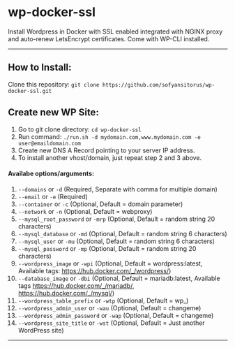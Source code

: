 # wp-docker-ssl
Install Wordpress in Docker with SSL enabled integrated with NGINX proxy and auto-renew LetsEncrypt certificates. Come with WP-CLI installed.

----------
## How to Install:
 Clone this repository: `git clone https://github.com/sofyansitorus/wp-docker-ssl.git`
 
## Create new WP Site:
 1. Go to git clone directory: `cd wp-docker-ssl`
 2. Run command:
`./run.sh -d mydomain.com,www.mydomain.com -e user@emaildomain.com`
 3. Create new DNS A Record pointing to your server IP address.
 4. To install another vhost/domain, just repeat step 2 and 3 above.
 
#### Availabe options/arguments:
 1. `--domains` or `-d` (Required, Separate with comma for multiple domain)
 2. `--email` or `-e` (Required)
 3. `--container` or `-c` (Optional, Default = domain parameter)
 4. `--network` or `-n` (Optional, Default = webproxy)
 5. `--mysql_root_password` or `-mrp` (Optional, Default = random string 20 characters)
 6. `--mysql_database` or `-md` (Optional, Default = random string 6 characters)
 7. `--mysql_user` or `-mu` (Optional, Default = random string 6 characters)
 8. `--mysql_password` or `-mp` (Optional, Default = random string 20 characters)
 8. `--wordpress_image` or `-wpi` (Optional, Default = wordpress:latest, Available tags: https://hub.docker.com/_/wordpress/)
 9. `--database_image` or `-dbi` (Optional, Default = mariadb:latest, Available tags https://hub.docker.com/_/mariadb/, https://hub.docker.com/_/mysql/)
 10. `--wordpress_table_prefix` or `-wtp` (Optional, Default = wp_)
 11. `--wordpress_admin_user` or `-wau` (Optional, Default = changeme)
 12. `--wordpress_admin_password` or `-wap` (Optional, Default = changeme)
 13. `--wordpress_site_title` or `-wst` (Optional, Default = Just another WordPress site)

----------
